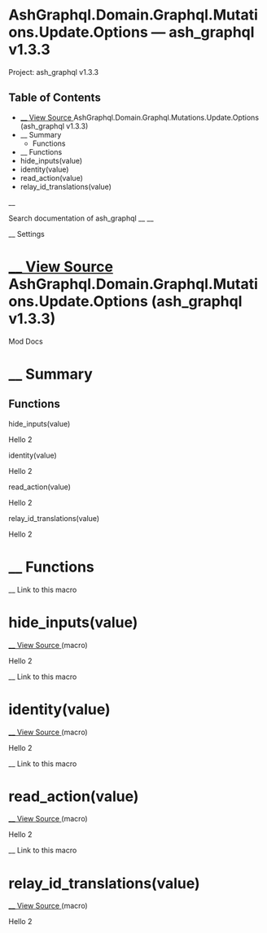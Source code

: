# AshGraphql.Domain.Graphql.Mutations.Update.Options — ash_graphql v1.3.3

Project: ash_graphql v1.3.3

## Table of Contents

- [ __ View Source ](external_link) AshGraphql.Domain.Graphql.Mutations.Update.Options (ash_graphql v1.3.3)
- __ Summary
  - Functions
- __ Functions
- hide_inputs(value)
- identity(value)
- read_action(value)
- relay_id_translations(value)

__

Search documentation of ash_graphql __ __

__ Settings

#  [ __ View Source ](external_link) AshGraphql.Domain.Graphql.Mutations.Update.Options (ash_graphql v1.3.3)

Mod Docs

#  __ Summary

##  Functions

hide_inputs(value)

Hello 2

identity(value)

Hello 2

read_action(value)

Hello 2

relay_id_translations(value)

Hello 2

#  __ Functions

__ Link to this macro

# hide_inputs(value)

[ __ View Source ](external_link) (macro)

Hello 2

__ Link to this macro

# identity(value)

[ __ View Source ](external_link) (macro)

Hello 2

__ Link to this macro

# read_action(value)

[ __ View Source ](external_link) (macro)

Hello 2

__ Link to this macro

# relay_id_translations(value)

[ __ View Source ](external_link) (macro)

Hello 2
